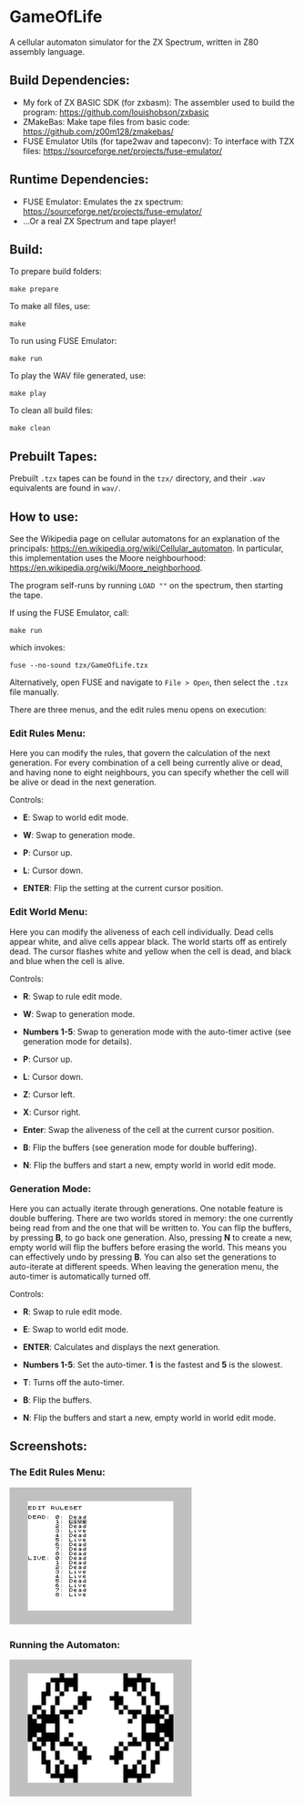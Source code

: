 # GameOfLife

A cellular automaton simulator for the ZX Spectrum, written in Z80 assembly language.

## Build Dependencies:

- My fork of ZX BASIC SDK (for zxbasm): The assembler used to build the program: https://github.com/louishobson/zxbasic
- ZMakeBas: Make tape files from basic code: https://github.com/z00m128/zmakebas/
- FUSE Emulator Utils (for tape2wav and tapeconv): To interface with TZX files: https://sourceforge.net/projects/fuse-emulator/

## Runtime Dependencies:

- FUSE Emulator: Emulates the zx spectrum: https://sourceforge.net/projects/fuse-emulator/
- ...Or a real ZX Spectrum and tape player!

## Build:

To prepare build folders:
```
make prepare
```

To make all files, use:
```
make
```

To run using FUSE Emulator:
```
make run
```

To play the WAV file generated, use:
```
make play
```

To clean all build files:
```
make clean
```

## Prebuilt Tapes:

Prebuilt `.tzx` tapes can be found in the `tzx/` directory, and their `.wav` equivalents are found in `wav/`.

## How to use:

See the Wikipedia page on cellular automatons for an explanation of the principals: https://en.wikipedia.org/wiki/Cellular_automaton.
In particular, this implementation uses the Moore neighbourhood: https://en.wikipedia.org/wiki/Moore_neighborhood.

The program self-runs by running `LOAD ""` on the spectrum, then starting the tape.

If using the FUSE Emulator, call:
```
make run
```

which invokes:
```
fuse --no-sound tzx/GameOfLife.tzx
```

Alternatively, open FUSE and navigate to `File > Open`, then select the `.tzx` file manually.

There are three menus, and the edit rules menu opens on execution:

### Edit Rules Menu:

Here you can modify the rules, that govern the calculation of the next generation. For every combination of a cell being currently alive or dead, and having
none to eight neighbours, you can specify whether the cell will be alive or dead in the next generation.

Controls:

- **E**: Swap to world edit mode.
- **W**: Swap to generation mode.


- **P**: Cursor up.
- **L**: Cursor down.
- **ENTER**: Flip the setting at the current cursor position.

### Edit World Menu:

Here you can modify the aliveness of each cell individually. Dead cells appear white, and alive cells appear black. The world starts off as entirely dead.
The cursor flashes white and yellow when the cell is dead, and black and blue when the cell is alive.

Controls:

- **R**: Swap to rule edit mode.
- **W**: Swap to generation mode.
- **Numbers 1-5**: Swap to generation mode with the auto-timer active (see generation mode for details).


- **P**: Cursor up.
- **L**: Cursor down.
- **Z**: Cursor left.
- **X**: Cursor right.
- **Enter**: Swap the aliveness of the cell at the current cursor position.


- **B**: Flip the buffers (see generation mode for double buffering).
- **N**: Flip the buffers and start a new, empty world in world edit mode.

### Generation Mode:

Here you can actually iterate through generations. One notable feature is double buffering. There are two worlds stored in memory: the one currently being
read from and the one that will be written to. You can flip the buffers, by pressing **B**, to go back one generation. Also, pressing **N** to create a new,
empty world will flip the buffers before erasing the world. This means you can effectively undo by pressing **B**. 
You can also set the generations to auto-iterate at different speeds. When leaving the generation menu, the auto-timer is automatically turned off.

Controls:

- **R**: Swap to rule edit mode.
- **E**: Swap to world edit mode.


- **ENTER**: Calculates and displays the next generation.
- **Numbers 1-5**: Set the auto-timer. **1** is the fastest and **5** is the slowest.
- **T**: Turns off the auto-timer.


- **B**: Flip the buffers.
- **N**: Flip the buffers and start a new, empty world in world edit mode.

## Screenshots:

### The Edit Rules Menu:

![Edit Rules Menu](screenshots/Edit%20Ruleset%20Menu.png)

### Running the Automaton:

![Generation Gif](screenshots/Generations.gif)
